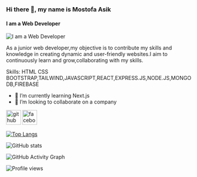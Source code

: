 ### Hi there 👋, my name is Mostofa Asik
#### I am a Web Developer
![I am a Web Developer](https://i.ibb.co/9bYLwxF/IMG-201908u-300x300.jpg)

As a junior web developer,my objective is to contribute my skills and knowledge in creating dynamic and user-friendly websites.I aim to continuously learn and grow,collaborating with my skills.

Skills: HTML CSS BOOTSTRAP,TAILWIND,JAVASCRIPT,REACT,EXPRESS.JS,NODE.JS,MONGODB,FIREBASE

- 🌱 I’m currently learning Next.js 
- 👯 I’m looking to collaborate on a company 


[<img src='https://cdn.jsdelivr.net/npm/simple-icons@3.0.1/icons/github.svg' alt='github' height='40'>](https://github.com/MostofaAsik)  [<img src='https://cdn.jsdelivr.net/npm/simple-icons@3.0.1/icons/facebook.svg' alt='facebook' height='40'>](https://www.facebook.com/MAS15060)  

[![Top Langs](https://github-readme-stats.vercel.app/api/top-langs/?username=MostofaAsik)](https://github.com/anuraghazra/github-readme-stats)

![GitHub stats](https://github-readme-stats.vercel.app/api?username=MostofaAsik&show_icons=true&count_private=true)  

![GitHub Activity Graph](https://activity-graph.herokuapp.com/graph?username=MostofaAsik)  

![Profile views](https://gpvc.arturio.dev/MostofaAsik)  
